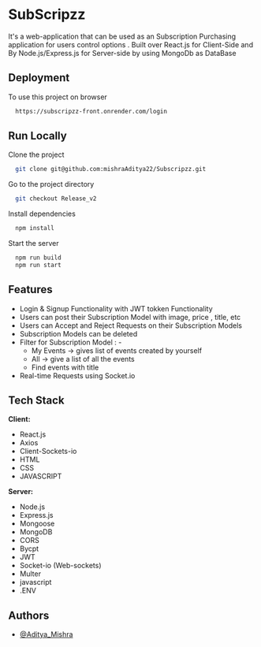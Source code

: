 
# SubScripzz

It's a web-application that can be used as an Subscription Purchasing application for users control options .
Built over React.js for Client-Side and By Node.js/Express.js for Server-side by using MongoDb as DataBase

## Deployment

To use this project on browser

```bash
  https://subscripzz-front.onrender.com/login
```


## Run Locally

Clone the project

```bash
  git clone git@github.com:mishraAditya22/Subscripzz.git
```

Go to the project directory

```bash
  git checkout Release_v2
```

Install dependencies

```bash
  npm install
```

Start the server

```bash
  npm run build
  npm run start
```


## Features
- Login & Signup Functionality with JWT tokken Functionality
- Users can post their Subscription Model with image, price , title, etc
- Users can Accept and Reject Requests on their Subscription Models
- Subscription Models can be deleted
- Filter for Subscription Model : -
    - My Events -> gives list of events created by yourself
    - All -> give a list of all the events 
    - Find events with title
- Real-time Requests using Socket.io




## Tech Stack

**Client:** 
- React.js
- Axios
- Client-Sockets-io
- HTML
- CSS
- JAVASCRIPT

**Server:**
- Node.js
- Express.js
- Mongoose
- MongoDB
- CORS
- Bycpt 
- JWT
- Socket-io (Web-sockets)
- Multer
- javascript 
- .ENV

## Authors

- [@Aditya_Mishra](https://github.com/mishraAditya22)

